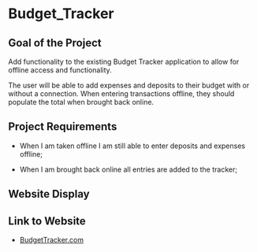 # Budget_Tracker

## Goal of the Project

Add functionality to the existing Budget Tracker application to allow for offline access and functionality.

The user will be able to add expenses and deposits to their budget with or without a connection. When entering transactions offline, they should populate the total when brought back online.

## Project Requirements

- When I am taken offline I am still able to enter deposits and expenses offline;

- When I am brought back online all entries are added to the tracker;

## Website Display

## Link to Website

- [BudgetTracker.com](https://frozen-mountain-09300.herokuapp.com/)
